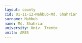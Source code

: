 ```yaml
---
layout: county 
cid: 01-11-12-Mahbub-Md. Shahriar
surname: Mahbub
name: Md. Shahriar
university: Univ. Trento
unita: ARES
---
```

